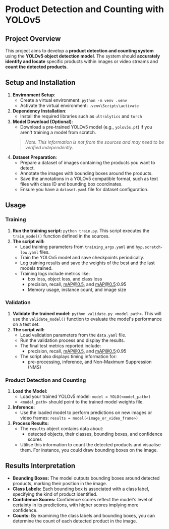 # Product Detection and Counting with YOLOv5

## Project Overview

This project aims to develop a **product detection and counting system** using the **YOLOv5 object detection model**. The system should **accurately identify and locate** specific products within images or video streams and **count the detected products**. 

## Setup and Installation

1.  **Environment Setup**:
    *   Create a virtual environment: `python -m venv .venv`
    *   Activate the virtual environment: `.venv\Scripts\activate`
2.  **Dependency Installation**:
    *   Install the required libraries such as `ultralytics` and `torch`
3.  **Model Download (Optional)**:
    *   Download a pre-trained YOLOv5 model (e.g., `yolov5s.pt`) if you aren't training a model from scratch.
    > *Note: This information is not from the sources and may need to be verified independently.*
4.  **Dataset Preparation**:
    *   Prepare a dataset of images containing the products you want to detect.
    *   Annotate the images with bounding boxes around the products.
    *   Save the annotations in a YOLOv5 compatible format, such as text files with class ID and bounding box coordinates.
    *   Ensure you have a `dataset.yaml` file for dataset configuration.

## Usage

### Training

1.  **Run the training script:** `python train.py`. This script executes the `train_model()` function defined in the sources.
2.  **The script will:**
    *   Load training parameters from `training_args.yaml` and `hyp.scratch-low.yaml` files.
    *   Train the YOLOv5 model and save checkpoints periodically.
    *   Log training results and save the weights of the best and the last models trained.
    *   Training logs include metrics like:
        *   box loss, object loss, and class loss
        *   precision, recall, mAP@0.5, and mAP@0.5:0.95
        *   Memory usage, instance count, and image size

### Validation

1.  **Validate the trained model:** `python validate.py <model_path>`. This will use the `validate_model()` function to evaluate the model's performance on a test set.
2.  **The script will:**
    *   Load validation parameters from the `data.yaml` file.
    *   Run the validation process and display the results.
    *   The final test metrics reported include:
        *   precision, recall, mAP@0.5, and mAP@0.5:0.95
    *   The script also displays timing information for:
        *   pre-processing, inference, and Non-Maximum Suppression (NMS)

### Product Detection and Counting

1.  **Load the Model:**
    *   Load your trained YOLOv5 model: `model = YOLO(<model_path>)`
    *   `<model_path>` should point to the trained model weights file.
2.  **Inference:**
    *   Use the loaded model to perform predictions on new images or video frames:  `results = model(<image_or_video_frame>)`
3.  **Process Results:**
    *   The `results` object contains data about:
        *   detected objects, their classes, bounding boxes, and confidence scores
    *   Utilise this information to count the detected products and visualise them. For instance, you could draw bounding boxes on the image.

## Results Interpretation

*   **Bounding Boxes:** The model outputs bounding boxes around detected products, marking their position in the image.
*   **Class Labels:** Each bounding box is associated with a class label, specifying the kind of product identified.
*   **Confidence Scores:** Confidence scores reflect the model's level of certainty in its predictions, with higher scores implying more confidence.
*   **Counts:** By examining the class labels and bounding boxes, you can determine the count of each detected product in the image.
